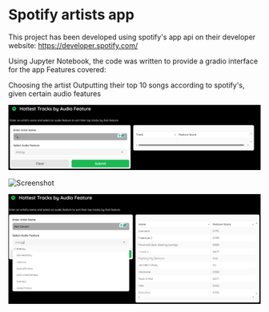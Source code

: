 # Spotify artists app 

This project has been developed using spotify's app api on their developer website: https://developer.spotify.com/

Using Jupyter Notebook, the code was written to provide a gradio interface for the app
Features covered: 

Choosing the artist
Outputting their top 10 songs according to spotify's, given certain audio features

![Screenshot](https://github.com/jenu-21/spotify_artists_app/blob/main/spotify_app_body.png)

![Screenshot](https://github.com/jenu-21/spotify_artists_app/blob/main/spotify_app_functiom.png)

![Screenshot](https://github.com/jenu-21/spotify_artists_app/blob/main/spotify_app_extra_function.png)
